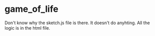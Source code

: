 # game_of_life

Don't know why the sketch.js file is there. It doesn't do anyhting. All the logic is in the html file.
